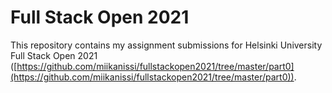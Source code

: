 # Full Stack Open 2021

This repository contains my assignment submissions for Helsinki University Full Stack Open 2021 ([https://github.com/miikanissi/fullstackopen2021/tree/master/part0](https://github.com/miikanissi/fullstackopen2021/tree/master/part0)).

